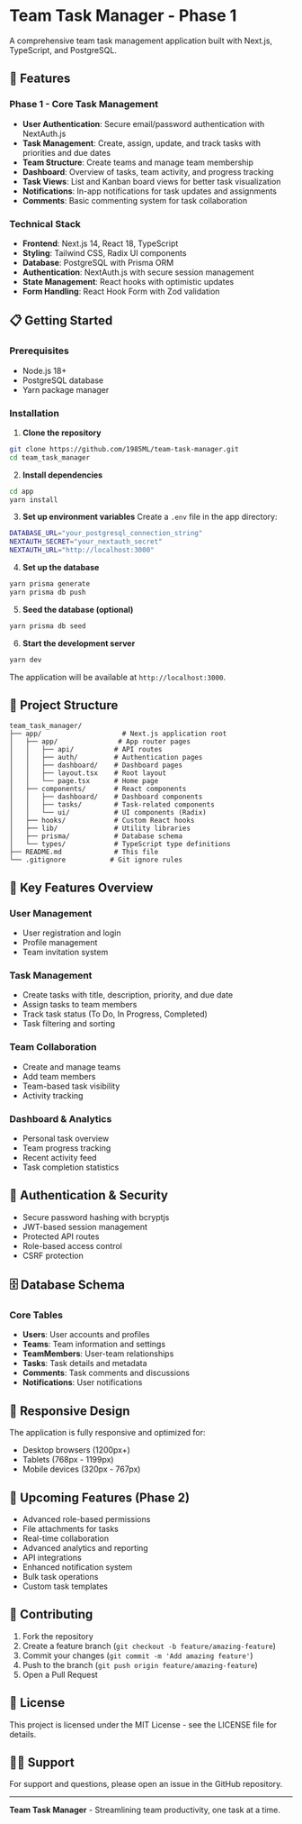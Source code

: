 
# Team Task Manager - Phase 1

A comprehensive team task management application built with Next.js, TypeScript, and PostgreSQL.

## 🚀 Features

### Phase 1 - Core Task Management
- **User Authentication**: Secure email/password authentication with NextAuth.js
- **Task Management**: Create, assign, update, and track tasks with priorities and due dates
- **Team Structure**: Create teams and manage team membership
- **Dashboard**: Overview of tasks, team activity, and progress tracking
- **Task Views**: List and Kanban board views for better task visualization
- **Notifications**: In-app notifications for task updates and assignments
- **Comments**: Basic commenting system for task collaboration

### Technical Stack
- **Frontend**: Next.js 14, React 18, TypeScript
- **Styling**: Tailwind CSS, Radix UI components
- **Database**: PostgreSQL with Prisma ORM
- **Authentication**: NextAuth.js with secure session management
- **State Management**: React hooks with optimistic updates
- **Form Handling**: React Hook Form with Zod validation

## 📋 Getting Started

### Prerequisites
- Node.js 18+ 
- PostgreSQL database
- Yarn package manager

### Installation

1. **Clone the repository**
```bash
git clone https://github.com/1985ML/team-task-manager.git
cd team_task_manager
```

2. **Install dependencies**
```bash
cd app
yarn install
```

3. **Set up environment variables**
Create a `.env` file in the app directory:
```bash
DATABASE_URL="your_postgresql_connection_string"
NEXTAUTH_SECRET="your_nextauth_secret"
NEXTAUTH_URL="http://localhost:3000"
```

4. **Set up the database**
```bash
yarn prisma generate
yarn prisma db push
```

5. **Seed the database (optional)**
```bash
yarn prisma db seed
```

6. **Start the development server**
```bash
yarn dev
```

The application will be available at `http://localhost:3000`.

## 📁 Project Structure

```
team_task_manager/
├── app/                    # Next.js application root
│   ├── app/               # App router pages
│   │   ├── api/          # API routes
│   │   ├── auth/         # Authentication pages
│   │   ├── dashboard/    # Dashboard pages
│   │   ├── layout.tsx    # Root layout
│   │   └── page.tsx      # Home page
│   ├── components/       # React components
│   │   ├── dashboard/    # Dashboard components
│   │   ├── tasks/        # Task-related components
│   │   └── ui/           # UI components (Radix)
│   ├── hooks/            # Custom React hooks
│   ├── lib/              # Utility libraries
│   ├── prisma/           # Database schema
│   └── types/            # TypeScript type definitions
├── README.md             # This file
└── .gitignore           # Git ignore rules
```

## 🎯 Key Features Overview

### User Management
- User registration and login
- Profile management
- Team invitation system

### Task Management
- Create tasks with title, description, priority, and due date
- Assign tasks to team members
- Track task status (To Do, In Progress, Completed)
- Task filtering and sorting

### Team Collaboration
- Create and manage teams
- Add team members
- Team-based task visibility
- Activity tracking

### Dashboard & Analytics
- Personal task overview
- Team progress tracking
- Recent activity feed
- Task completion statistics

## 🔐 Authentication & Security

- Secure password hashing with bcryptjs
- JWT-based session management
- Protected API routes
- Role-based access control
- CSRF protection

## 🗄️ Database Schema

### Core Tables
- **Users**: User accounts and profiles
- **Teams**: Team information and settings
- **TeamMembers**: User-team relationships
- **Tasks**: Task details and metadata
- **Comments**: Task comments and discussions
- **Notifications**: User notifications

## 📱 Responsive Design

The application is fully responsive and optimized for:
- Desktop browsers (1200px+)
- Tablets (768px - 1199px)
- Mobile devices (320px - 767px)

## 🚧 Upcoming Features (Phase 2)

- Advanced role-based permissions
- File attachments for tasks
- Real-time collaboration
- Advanced analytics and reporting
- API integrations
- Enhanced notification system
- Bulk task operations
- Custom task templates

## 🤝 Contributing

1. Fork the repository
2. Create a feature branch (`git checkout -b feature/amazing-feature`)
3. Commit your changes (`git commit -m 'Add amazing feature'`)
4. Push to the branch (`git push origin feature/amazing-feature`)
5. Open a Pull Request

## 📄 License

This project is licensed under the MIT License - see the LICENSE file for details.

## 🙋‍♂️ Support

For support and questions, please open an issue in the GitHub repository.

---

**Team Task Manager** - Streamlining team productivity, one task at a time.
